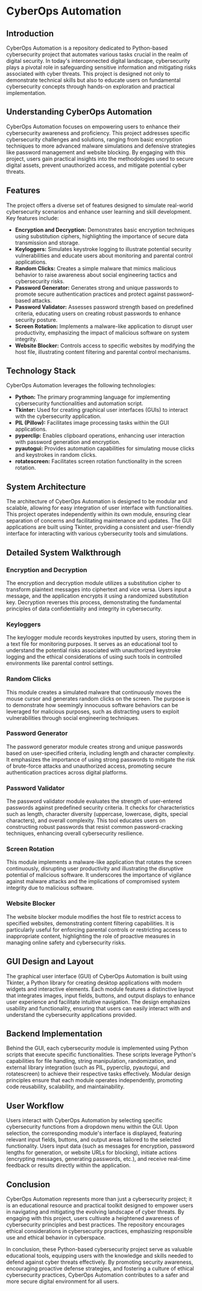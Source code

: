 # CyberOps Automation

## Introduction
CyberOps Automation is a repository dedicated to Python-based cybersecurity project that automates various tasks crucial in the realm of digital security. In today's interconnected digital landscape, cybersecurity plays a pivotal role in safeguarding sensitive information and mitigating risks associated with cyber threats. This project is designed not only to demonstrate technical skills but also to educate users on fundamental cybersecurity concepts through hands-on exploration and practical implementation.

## Understanding CyberOps Automation
CyberOps Automation focuses on empowering users to enhance their cybersecurity awareness and proficiency. This project addresses specific cybersecurity challenges and solutions, ranging from basic encryption techniques to more advanced malware simulations and defensive strategies like password management and website blocking. By engaging with this project, users gain practical insights into the methodologies used to secure digital assets, prevent unauthorized access, and mitigate potential cyber threats.

## Features
The project offers a diverse set of features designed to simulate real-world cybersecurity scenarios and enhance user learning and skill development. Key features include:
- **Encryption and Decryption:** Demonstrates basic encryption techniques using substitution ciphers, highlighting the importance of secure data transmission and storage.
- **Keyloggers:** Simulates keystroke logging to illustrate potential security vulnerabilities and educate users about monitoring and parental control applications.
- **Random Clicks:** Creates a simple malware that mimics malicious behavior to raise awareness about social engineering tactics and cybersecurity risks.
- **Password Generator:** Generates strong and unique passwords to promote secure authentication practices and protect against password-based attacks.
- **Password Validator:** Assesses password strength based on predefined criteria, educating users on creating robust passwords to enhance security posture.
- **Screen Rotation:** Implements a malware-like application to disrupt user productivity, emphasizing the impact of malicious software on system integrity.
- **Website Blocker:** Controls access to specific websites by modifying the host file, illustrating content filtering and parental control mechanisms.

## Technology Stack
CyberOps Automation leverages the following technologies:
- **Python:** The primary programming language for implementing cybersecurity functionalities and automation script.
- **Tkinter:** Used for creating graphical user interfaces (GUIs) to interact with the cybersecurity application.
- **PIL (Pillow):** Facilitates image processing tasks within the GUI applications.
- **pyperclip:** Enables clipboard operations, enhancing user interaction with password generation and encryption.
- **pyautogui:** Provides automation capabilities for simulating mouse clicks and keystrokes in random clicks.
- **rotatescreen:** Facilitates screen rotation functionality in the screen rotation.

## System Architecture
The architecture of CyberOps Automation is designed to be modular and scalable, allowing for easy integration of user interface with functionalities. This project operates independently within its own module, ensuring clear separation of concerns and facilitating maintenance and updates. The GUI applications are built using Tkinter, providing a consistent and user-friendly interface for interacting with various cybersecurity tools and simulations.

## Detailed System Walkthrough

### Encryption and Decryption
The encryption and decryption module utilizes a substitution cipher to transform plaintext messages into ciphertext and vice versa. Users input a message, and the application encrypts it using a randomized substitution key. Decryption reverses this process, demonstrating the fundamental principles of data confidentiality and integrity in cybersecurity.
### Keyloggers
The keylogger module records keystrokes inputted by users, storing them in a text file for monitoring purposes. It serves as an educational tool to understand the potential risks associated with unauthorized keystroke logging and the ethical considerations of using such tools in controlled environments like parental control settings.
### Random Clicks
This module creates a simulated malware that continuously moves the mouse cursor and generates random clicks on the screen. The purpose is to demonstrate how seemingly innocuous software behaviors can be leveraged for malicious purposes, such as distracting users to exploit vulnerabilities through social engineering techniques.
### Password Generator
The password generator module creates strong and unique passwords based on user-specified criteria, including length and character complexity. It emphasizes the importance of using strong passwords to mitigate the risk of brute-force attacks and unauthorized access, promoting secure authentication practices across digital platforms.
### Password Validator
The password validator module evaluates the strength of user-entered passwords against predefined security criteria. It checks for characteristics such as length, character diversity (uppercase, lowercase, digits, special characters), and overall complexity. This tool educates users on constructing robust passwords that resist common password-cracking techniques, enhancing overall cybersecurity resilience.
### Screen Rotation
This module implements a malware-like application that rotates the screen continuously, disrupting user productivity and illustrating the disruptive potential of malicious software. It underscores the importance of vigilance against malware attacks and the implications of compromised system integrity due to malicious software.
### Website Blocker
The website blocker module modifies the host file to restrict access to specified websites, demonstrating content filtering capabilities. It is particularly useful for enforcing parental controls or restricting access to inappropriate content, highlighting the role of proactive measures in managing online safety and cybersecurity risks.

## GUI Design and Layout
The graphical user interface (GUI) of CyberOps Automation is built using Tkinter, a Python library for creating desktop applications with modern widgets and interactive elements. Each module features a distinctive layout that integrates images, input fields, buttons, and output displays to enhance user experience and facilitate intuitive navigation. The design emphasizes usability and functionality, ensuring that users can easily interact with and understand the cybersecurity applications provided.

## Backend Implementation
Behind the GUI, each cybersecurity module is implemented using Python scripts that execute specific functionalities. These scripts leverage Python's capabilities for file handling, string manipulation, randomization, and external library integration (such as PIL, pyperclip, pyautogui, and rotatescreen) to achieve their respective tasks effectively. Modular design principles ensure that each module operates independently, promoting code reusability, scalability, and maintainability.

## User Workflow
Users interact with CyberOps Automation by selecting specific cybersecurity functions from a dropdown menu within the GUI. Upon selection, the corresponding module's interface is displayed, featuring relevant input fields, buttons, and output areas tailored to the selected functionality. Users input data (such as messages for encryption, password lengths for generation, or website URLs for blocking), initiate actions (encrypting messages, generating passwords, etc.), and receive real-time feedback or results directly within the application.

## Conclusion
CyberOps Automation represents more than just a cybersecurity project; it is an educational resource and practical toolkit designed to empower users in navigating and mitigating the evolving landscape of cyber threats. By engaging with this project, users cultivate a heightened awareness of cybersecurity principles and best practices. The repository encourages ethical considerations in cybersecurity practices, emphasizing responsible use and ethical behavior in cyberspace.

In conclusion, these Python-based cybersecurity project serve as valuable educational tools, equipping users with the knowledge and skills needed to defend against cyber threats effectively. By promoting security awareness, encouraging proactive defense strategies, and fostering a culture of ethical cybersecurity practices, CyberOps Automation contributes to a safer and more secure digital environment for all users.
